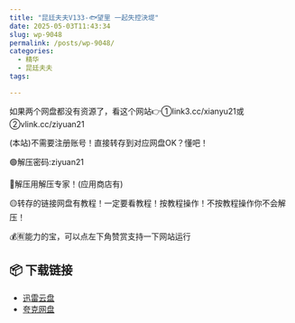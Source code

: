 ```yaml
---
title: "昆廷夫夫V133-🐟望里 一起失控決堤"
date: 2025-05-03T11:43:34
slug: wp-9048
permalink: /posts/wp-9048/
categories:
  - 精华
  - 昆廷夫夫
tags:

---
```


如果两个网盘都没有资源了，看这个网站👉①link3.cc/xianyu21或②vlink.cc/ziyuan21

(本站)不需要注册账号！直接转存到对应网盘OK？懂吧！

🟢解压密码:ziyuan21

🔵解压用解压专家！(应用商店有)

🟡转存的链接网盘有教程！一定要看教程！按教程操作！不按教程操作你不会解压！

💰🈶能力的宝，可以点左下角赞赏支持一下网站运行

## 📦 下载链接
- [迅雷云盘](https://blziyuan21.com/pay-download/9048?key=2d206e0490&down_id=0)
- [夸克网盘](https://blziyuan21.com/pay-download/9048?key=2d206e0490&down_id=1)


